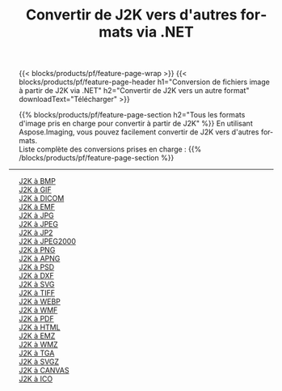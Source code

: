 ﻿---
title: Convertir de J2K vers d'autres formats via .NET 
weight: 3920
url: /fr/net/conversion/from/j2k 
lang: fr
langdirlevel: 2
locales: zh-hans,ja,it,ru,de,es,fr,nl,id,lt,pl,pt,vi,tr,ko,zh-hant,ar,hi,th,sv,cs,uk,he
description: En utilisant Aspose.Imaging, vous pouvez facilement convertir de J2K vers un autre format
---

{{< blocks/products/pf/feature-page-wrap >}}
{{< blocks/products/pf/feature-page-header h1="Conversion de fichiers image à partir de J2K via .NET" h2="Convertir de J2K vers un autre format" downloadText="Télécharger" >}}


{{% blocks/products/pf/feature-page-section  h2="Tous les formats d'image pris en charge pour convertir à partir de J2K" %}}
En utilisant Aspose.Imaging, vous pouvez facilement convertir de J2K vers d'autres formats.
<br/>
Liste complète des conversions prises en charge :
{{% /blocks/products/pf/feature-page-section %}}
<div class="container-fluid productfamilypage bg-gray">
    <div class="convertypes bg-gray agp-content section">
        <div class="container">
		<hr style="margin-left:-20px;"/>
		<div class="row other-converters">
		    <div class='col-md-2 other-converter remove-lp remove-rp'><a href="/imaging/fr/net/conversion/j2k-to-bmp" >J2K à BMP</a></div><div class='col-md-2 other-converter remove-lp remove-rp'><a href="/imaging/fr/net/conversion/j2k-to-gif" >J2K à GIF</a></div><div class='col-md-2 other-converter remove-lp remove-rp'><a href="/imaging/fr/net/conversion/j2k-to-dicom" >J2K à DICOM</a></div><div class='col-md-2 other-converter remove-lp remove-rp'><a href="/imaging/fr/net/conversion/j2k-to-emf" >J2K à EMF</a></div><div class='col-md-2 other-converter remove-lp remove-rp'><a href="/imaging/fr/net/conversion/j2k-to-jpg" >J2K à JPG</a></div><div class='col-md-2 other-converter remove-lp remove-rp'><a href="/imaging/fr/net/conversion/j2k-to-jpeg" >J2K à JPEG</a></div><div class='col-md-2 other-converter remove-lp remove-rp'><a href="/imaging/fr/net/conversion/j2k-to-jp2" >J2K à JP2</a></div><div class='col-md-2 other-converter remove-lp remove-rp'><a href="/imaging/fr/net/conversion/j2k-to-jpeg2000" >J2K à JPEG2000</a></div><div class='col-md-2 other-converter remove-lp remove-rp'><a href="/imaging/fr/net/conversion/j2k-to-png" >J2K à PNG</a></div><div class='col-md-2 other-converter remove-lp remove-rp'><a href="/imaging/fr/net/conversion/j2k-to-apng" >J2K à APNG</a></div><div class='col-md-2 other-converter remove-lp remove-rp'><a href="/imaging/fr/net/conversion/j2k-to-psd" >J2K à PSD</a></div><div class='col-md-2 other-converter remove-lp remove-rp'><a href="/imaging/fr/net/conversion/j2k-to-dxf" >J2K à DXF</a></div><div class='col-md-2 other-converter remove-lp remove-rp'><a href="/imaging/fr/net/conversion/j2k-to-svg" >J2K à SVG</a></div><div class='col-md-2 other-converter remove-lp remove-rp'><a href="/imaging/fr/net/conversion/j2k-to-tiff" >J2K à TIFF</a></div><div class='col-md-2 other-converter remove-lp remove-rp'><a href="/imaging/fr/net/conversion/j2k-to-webp" >J2K à WEBP</a></div><div class='col-md-2 other-converter remove-lp remove-rp'><a href="/imaging/fr/net/conversion/j2k-to-wmf" >J2K à WMF</a></div><div class='col-md-2 other-converter remove-lp remove-rp'><a href="/imaging/fr/net/conversion/j2k-to-pdf" >J2K à PDF</a></div><div class='col-md-2 other-converter remove-lp remove-rp'><a href="/imaging/fr/net/conversion/j2k-to-html" >J2K à HTML</a></div><div class='col-md-2 other-converter remove-lp remove-rp'><a href="/imaging/fr/net/conversion/j2k-to-emz" >J2K à EMZ</a></div><div class='col-md-2 other-converter remove-lp remove-rp'><a href="/imaging/fr/net/conversion/j2k-to-wmz" >J2K à WMZ</a></div><div class='col-md-2 other-converter remove-lp remove-rp'><a href="/imaging/fr/net/conversion/j2k-to-tga" >J2K à TGA</a></div><div class='col-md-2 other-converter remove-lp remove-rp'><a href="/imaging/fr/net/conversion/j2k-to-svgz" >J2K à SVGZ</a></div><div class='col-md-2 other-converter remove-lp remove-rp'><a href="/imaging/fr/net/conversion/j2k-to-canvas" >J2K à CANVAS</a></div><div class='col-md-2 other-converter remove-lp remove-rp'><a href="/imaging/fr/net/conversion/j2k-to-ico" >J2K à ICO</a></div>
                </div>
        </div>
    </div>
</div>
<br/>

